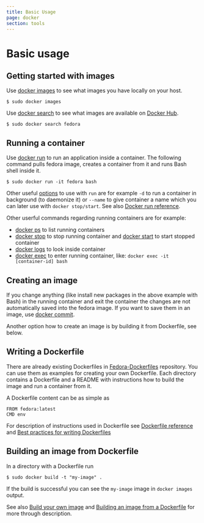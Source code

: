```yaml
---
title: Basic Usage
page: docker
section: tools
---
```


# Basic usage

## Getting started with images

Use [docker images](https://docs.docker.com/userguide/dockerimages/#listing-images-on-the-host) to see what images you have locally on your host.

```
$ sudo docker images
```

Use [docker search](https://docs.docker.com/userguide/dockerimages/#finding-images) to see what images are available on [Docker Hub](https://hub.docker.com).

```
$ sudo docker search fedora
```

## Running a container

Use [docker run](https://docs.docker.com/userguide/dockerizing) to run an application inside a container.
The following command pulls fedora image, creates a container from it and runs Bash shell inside it.

```
$ sudo docker run -it fedora bash
```

Other useful [options](https://docs.docker.com/reference/commandline/run) to use with `run` are for example `-d` to run a container in background (to daemonize it) or `--name` to give container a name which you can later use with `docker stop/start`.
See also [Docker run reference](http://docs.docker.com/reference/run).

Other userful commands regarding running containers are for example:

* [docker ps](https://docs.docker.com/reference/commandline/ps) to list running containers
* [docker stop](https://docs.docker.com/reference/commandline/stop) to stop running container and [docker start](https://docs.docker.com/reference/commandline/start) to start stopped container
* [docker logs](https://docs.docker.com/reference/commandline/logs) to look inside container
* [docker exec](https://docs.docker.com/reference/commandline/exec) to enter running container, like: `docker exec -it [container-id] bash`

## Creating an image

If you change anything (like install new packages in the above example with Bash) in the running container and exit the container the changes are not automatically saved into the fedora image.
If you want to save them in an image, use [docker commit](https://docs.docker.com/userguide/dockerimages/#updating-and-committing-an-image).

Another option how to create an image is by building it from Dockerfile, see below.

## Writing a Dockerfile

There are already existing Dockerfiles in [Fedora-Dockerfiles](https://github.com/fedora-cloud/Fedora-Dockerfiles) repository.
You can use them as examples for creating your own Dockerfile.
Each directory contains a Dockerfile and a README with instructions how to build the image and run a container from it.

A Dockerfile content can be as simple as

```
FROM fedora:latest
CMD env
```

For description of instructions used in Dockerfile see [Dockerfile reference](https://docs.docker.com/reference/builder) and [Best practices for writing Dockerfiles](https://docs.docker.com/articles/dockerfile_best-practices)

## Building an image from Dockerfile

In a directory with a Dockerfile run

```
$ sudo docker build -t "my-image" .
```

If the build is successful you can see the `my-image` image in `docker images` output.

See also [Build your own image](http://docs.docker.com/linux/step_four) and [Building an image from a Dockerfile](https://docs.docker.com/userguide/dockerimages/#building-an-image-from-a-dockerfile) for more through description.
